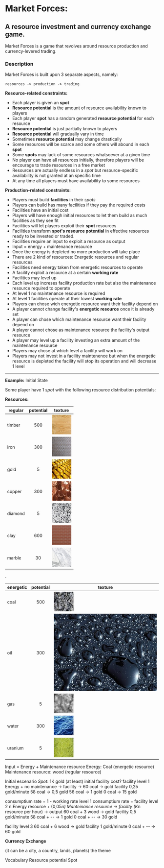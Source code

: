 # Market Forces: 

## A resource investment and currency exchange game.

Market Forces is a game that revolves around resource production and currency-levered trading.

### Description

Market Forces is built upon 3 separate aspects, namely:
```
resources -> production -> trading
```

**Resource-related constraints:**

 * Each player is given an **spot**
 * **Resource potential** is the amount of resource availability known to players
 * Each player **spot** has a random generated **resource potential** for each resource
 * **Resource potential** is just partially known to players
 * **Resource potential** will gradually vary in time
 * Sometimes **resource potential** may change drastically
 * Some resources will be scarce and some others will abound in each **spot**
 * Some **spots** may lack of some resources whatsoever at a given time
 * No player can have all resources initially, therefore players will be encourage to trade resources in a free market
 * Resources are actually endless in a _spot_ but resource-specific availability is not granted at an specific time
 * At any time all players must have availability to some resources

**Production-related constraints:**

 * Players must build **facilities** in their _spots_
 * Players can build has many facilities if they pay the required costs
 * Facilities have an initial cost
 * Players will have enough initial resources to let them build as much facilities as they see fit
 * Facilities will let players exploit their **spot** resources
 * Facilities transform **spot's** **resource potential** in effective resources ready to be invested or traded.
 * Facilities require an input to exploit a resource as output
 * Input = energy + maintenance resource
 * Once the energy is depleted no more production will take place
 * There are 2 kind of resources: Energetic resources and regular resources
 * Facilities need energy taken from energetic resources to operate
 * A facility exploit a resource at a certain **working rate**
 * Facilities may level up
 * Each level up increses facility production rate but also the maintenance resource required to operate
 * At level 1 no maintenance resource is required
 * At level 1 facilities operate at their lowest **working rate**
 * Players can chose wich energetic resource want their facility depend on
 * A player cannot change facility's **energetic resource** once it is already set
 * A player can chose which maintenance resource want their facility depend on
 * A player cannot chose as maintenance resource the facility's output resource 
 * A player may level up a facility investing an extra amount of the maintenance resource
 * Players may chose at which level a facility will work on
 * Players may not invest in a facility maintenence but when the energetic resource is depleted the facility will stop its operation and will decrease 1 level

---
 
**Example:** Initial State
 
Some player have 1 _spot_ with the following resource distribution potentials:

**Resources:**

| regular  | potential | texture |
|----------|:---------:|---------|
| timber   |    500    |![timber_texture](https://github.com/joseraf86/market_forces/blob/master/img/timber_texture-64x64.jpg?raw=true) |
| iron     |    300    |![iron_texture](https://github.com/joseraf86/market_forces/blob/master/img/iron_texture-64x64.jpg?raw=true)|
| gold     |    5      | ![gold_texture](https://github.com/joseraf86/market_forces/blob/master/img/gold_texture-64x64.jpg?raw=true)|
| copper   |    300    |![copper_texture](https://github.com/joseraf86/market_forces/blob/master/img/copper_texture-64x64.jpg?raw=true)|
| diamond  |    5      |![diamond_texture](https://github.com/joseraf86/market_forces/blob/master/img/diamond_texture-64x64.jpg?raw=true)|
| clay     |    600    |![clay_texture](https://github.com/joseraf86/market_forces/blob/master/img/clay_texture-64x64.jpg?raw=true)|
| marble   |    30     |![marble_texture](https://github.com/joseraf86/market_forces/blob/master/img/marble_texture-64x64.jpg?raw=true)|

.

|energetic | potential | texture |
|----------|:---------:|---------|
| coal     |    500    |![coal_texture](https://github.com/joseraf86/market_forces/blob/master/img/coal_texture-64x64.jpg?raw=true) |
| oil      |    300    |![oil_texture](https://github.com/joseraf86/market_forces/blob/master/img/oil_texture-64x64.jpg?raw=true)|
| gas     |    5       |![gas_texture](https://github.com/joseraf86/market_forces/blob/master/img/gas_texture-64x64.jpg?raw=true)|
| water   |    300     |![water_texture](https://github.com/joseraf86/market_forces/blob/master/img/water_texture-64x64.jpg?raw=true)|
| uranium  |    5      |![uranium_texture](https://github.com/joseraf86/market_forces/blob/master/img/uranium_texture-64x64.jpg?raw=true)|

 
 Input = Energy + Maintenance resource
 Energy: Coal (energetic resource)
 Maintenance resource: wood (regular resource)
 
 Initial escenario
 _Spot_:  1K gold (at least)
 initial facility cost?
 facility level 1
 Energy + no maintenance -> facility -> 
 60 coal -> gold facility 0,25 gold/minute
 58 coal -> 0,5 gold
 56 coal -> 1 gold
 0  coal -> 15 gold
 
 consumptium rate = 1 - working rate
 level 1
 consumptium rate =
 facility level 2
 n Energy resource + (0,05*n) Manteinance resource -> facility (K*n resource per hour) -> output
 60 coal + 3 wood -> gold facility 0,5 gold/minute 
 58 coal +   --   -> 1 gold
 0  coal +   --   -> 30 gold
 
 facility level 3
 60 coal + 6 wood -> gold facility 1 gold/minute
  0 coal +  --     -> 60 gold

**Currency Exchange**

(it can be a city, a country, lands, planets) the theme  

Vocabulary
Resource potential
Spot
